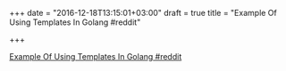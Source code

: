 +++
date = "2016-12-18T13:15:01+03:00"
draft = true
title = "Example Of Using Templates In Golang  #reddit"

+++

<p><a href="https://t.co/luqAFWBkzL">Example Of Using Templates In Golang  #reddit</a></p>
